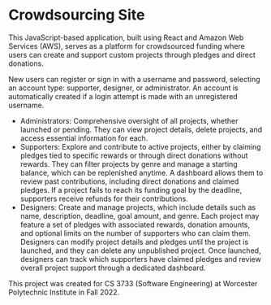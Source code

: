 # Crowdsourcing Site
This JavaScript-based application, built using React and Amazon Web Services (AWS), serves as a platform for crowdsourced funding where users can create and support custom projects through pledges and direct donations.

New users can register or sign in with a username and password, selecting an account type: supporter, designer, or administrator. An account is automatically created if a login attempt is made with an unregistered username.
* Administrators: Comprehensive oversight of all projects, whether launched or pending. They can view project details, delete projects, and access essential information for each.
* Supporters: Explore and contribute to active projects, either by claiming pledges tied to specific rewards or through direct donations without rewards. They can filter projects by genre and manage a starting balance, which can be replenished anytime. A dashboard allows them to review past contributions, including direct donations and claimed pledges. If a project fails to reach its funding goal by the deadline, supporters receive refunds for their contributions.
* Designers: Create and manage projects, which include details such as name, description, deadline, goal amount, and genre. Each project may feature a set of pledges with associated rewards, donation amounts, and optional limits on the number of supporters who can claim them. Designers can modify project details and pledges until the project is launched, and they can delete any unpublished project. Once launched, designers can track which supporters have claimed pledges and review overall project support through a dedicated dashboard.

This project was created for CS 3733 (Software Engineering) at Worcester Polytechnic Institute in Fall 2022.
